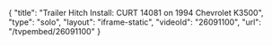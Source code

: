 {
    "title": "Trailer Hitch Install: CURT 14081 on 1994 Chevrolet K3500",
    "type": "solo",
    "layout": "iframe-static",
    "videoId": "26091100",
    "url": "\/tvpembed\/26091100"
}